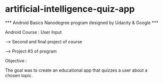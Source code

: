 # artificial-intelligence-quiz-app

*** Android Basics Nanodegree program designed by Udacity & Google ***

Android Course : User Input

--> Second and final project of course

--> Project #3 of program

Objective :

The goal was to create an educational app that quizzes a user about a chosen topic.

